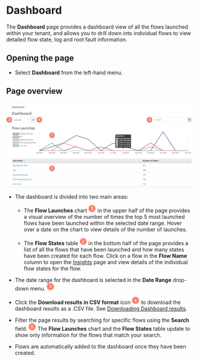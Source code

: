 # Dashboard

<head>
  <meta name="guidename" content="Flow"/>
  <meta name="context" content="GUID-4f5270f0-9144-4ab7-8cef-d8007c075190"/>
</head>


The **Dashboard** page provides a dashboard view of all the flows launched within your tenant, and allows you to drill down into individual flows to view detailed flow state, log and root fault information.

## Opening the page

-   Select **Dashboard** from the left-hand menu.


## Page overview

![The Dashboard page](../Images/img-flo-Dashboard-steps_8baa5d54-a97c-4b59-bbc2-c270468f2a8a.png)

-   The dashboard is divided into two main areas:

    -   The **Flow Launches** chart ![Step 1](../Images/img-flo-Step1_ed936f88-97de-4cc1-98ac-9f351a84a1bb.png) in the upper half of the page provides a visual overview of the number of times the top 5 most launched flows have been launched within the selected date range. Hover over a date on the chart to view details of the number of launches.

    -   The **Flow States** table ![Step 2](../Images/img-flo-Step2_c61b5577-5d61-4de6-9cfd-7eb5f4587ce0.png) in the bottom half of the page provides a list of all the flows that have been launched and how many states have been created for each flow. Click on a flow in the **Flow Name** column to open the [Insights](c-flo-Dashboard_Insights_Details_page_e683bf2d-5c66-465e-84bf-ecc51c02496b.md) page and view details of the individual flow states for the flow.

-   The date range for the dashboard is selected in the **Date Range** drop-down menu. ![Step 3](../Images/img-flo-Step3_80c92964-4950-401a-b366-9af635fc20e7.png)

-   Click the **Download results in CSV format** icon ![Step 4](../Images/img-flo-Step4_a9fc9306-20bb-4f06-b6c7-616c9df561cb.png) to download the dashboard results as a .CSV file. See [Downloading Dashboard results](t-flo-Dashboard_Downloading_361e6922-d0e2-440e-b453-683ae6fe24c2.md).

-   Filter the page results by searching for specific flows using the **Search** field. ![Step 5](../Images/img-flo-Step5_68838705-dce4-47a0-b594-89406c339876.png) The **Flow Launches** chart and the **Flow States** table update to show only information for the flows that match your search.

-   Flows are automatically added to the dashboard once they have been created.